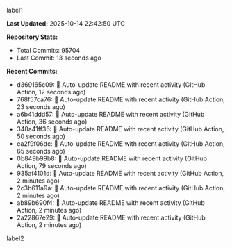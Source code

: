 
label1 
<!-- ACTIVITY_START -->
**Last Updated:** 2025-10-14 22:42:50 UTC

**Repository Stats:**
- Total Commits: 95704
- Last Commit: 13 seconds ago

**Recent Commits:**
- d369165c09: 🤖 Auto-update README with recent activity (GitHub Action, 12 seconds ago)
- 768f57ca76: 🤖 Auto-update README with recent activity (GitHub Action, 23 seconds ago)
- a6b41ddd57: 🤖 Auto-update README with recent activity (GitHub Action, 36 seconds ago)
- 348a41ff36: 🤖 Auto-update README with recent activity (GitHub Action, 50 seconds ago)
- ea2f9f06dc: 🤖 Auto-update README with recent activity (GitHub Action, 65 seconds ago)
- 0b849b99b8: 🤖 Auto-update README with recent activity (GitHub Action, 79 seconds ago)
- 935af4101d: 🤖 Auto-update README with recent activity (GitHub Action, 2 minutes ago)
- 2c3b611a9a: 🤖 Auto-update README with recent activity (GitHub Action, 2 minutes ago)
- ab89b690f4: 🤖 Auto-update README with recent activity (GitHub Action, 2 minutes ago)
- 2a22867e29: 🤖 Auto-update README with recent activity (GitHub Action, 2 minutes ago)
<!-- ACTIVITY_END -->

label2
